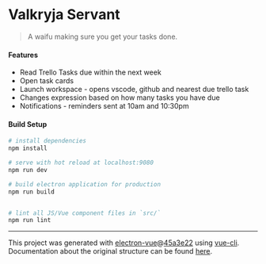 # Valkryja Servant

> A waifu making sure you get your tasks done.

#### Features

- Read Trello Tasks due within the next week
- Open task cards
- Launch workspace - opens vscode, github and nearest due trello task
- Changes expression based on how many tasks you have due
- Notifications - reminders sent at 10am and 10:30pm

#### Build Setup

``` bash
# install dependencies
npm install

# serve with hot reload at localhost:9080
npm run dev

# build electron application for production
npm run build


# lint all JS/Vue component files in `src/`
npm run lint

```

---

This project was generated with [electron-vue](https://github.com/SimulatedGREG/electron-vue)@[45a3e22](https://github.com/SimulatedGREG/electron-vue/tree/45a3e224e7bb8fc71909021ccfdcfec0f461f634) using [vue-cli](https://github.com/vuejs/vue-cli). Documentation about the original structure can be found [here](https://simulatedgreg.gitbooks.io/electron-vue/content/index.html).
